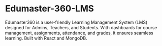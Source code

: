 # Edumaster-360-LMS
Edumaster360 is a user-friendly Learning Management System (LMS) designed for Admins, Teachers, and Students. With dashboards for course management, assignments, attendance, and grades, it ensures seamless learning. Built with React and MongoDB.
